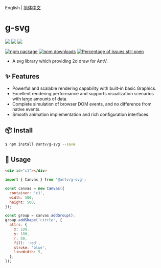 English | [简体中文](./README-zh_CN.md)

# g-svg

[![](https://img.shields.io/travis/antvis/g.svg)](https://travis-ci.org/antvis/g)
![](https://img.shields.io/badge/language-javascript-red.svg)
![](https://img.shields.io/badge/license-MIT-000000.svg)

[![npm package](https://img.shields.io/npm/v/@antv/g-svg.svg)](https://www.npmjs.com/package/@antv/g-svg)
[![npm downloads](http://img.shields.io/npm/dm/@antv/g-svg.svg)](https://npmjs.org/package/@antv/g-svg)
[![Percentage of issues still open](http://isitmaintained.com/badge/open/antvis/g.svg)](http://isitmaintained.com/project/antvis/g 'Percentage of issues still open')

- A svg library which providing 2d draw for AntV.

## ✨ Features

- Powerful and scalable rendering capability with built-in basic Graphics.
- Excellent rendering performance and supports visualization scenarios with large amounts of data.
- Complete simulation of browser DOM events, and no difference from native events.
- Smooth animation implementation and rich configuration interfaces.

## 📦 Install

```bash
$ npm install @antv/g-svg --save
```

## 🔨 Usage

```html
<div id="c1"></div>
```

```js
import { Canvas } from '@antv/g-svg';

const canvas = new Canvas({
  container: 'c1',
  width: 500,
  height: 500,
});

const group = canvas.addGroup();
group.addShape('circle', {
  attrs: {
    x: 100,
    y: 100,
    r: 50,
    fill: 'red',
    stroke: 'blue',
    lineWidth: 5,
  },
});
```
